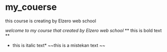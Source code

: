 # my_couerse
this course is creating by Elzero web school



*welcome to my course that created by Elzero web school* 
** this is bold text **
* this is italic text*
~~this is a mistekan text ~~

